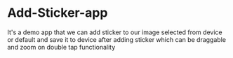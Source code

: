 # Add-Sticker-app
It's a demo app that we can add sticker to our image selected from device or default and save it to device after adding sticker which can be draggable and zoom on double tap functionality
